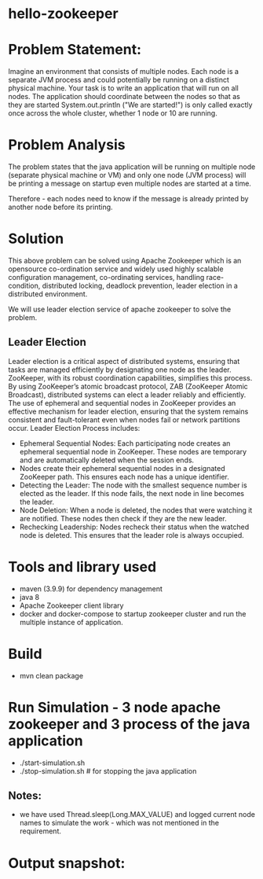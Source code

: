 # hello-zookeeper

# Problem Statement:

Imagine an environment that consists of multiple nodes. Each node is a separate JVM process and could 
potentially be running on a distinct physical machine. Your task is to write an application that will 
run on all nodes. The application should coordinate between the nodes so that as they are started 
System.out.println ("We are started!") is only called exactly once across the whole cluster, 
whether 1 node or 10 are running.

# Problem Analysis

The problem states that the java application will be running on multiple node (separate physical machine 
or VM) and only one node (JVM process) will be printing a message on startup even multiple nodes are started at a time. 

Therefore - each nodes need to know if the message is already printed by another node before its printing.

# Solution
This above problem can be solved using Apache Zookeeper which is an opensource co-ordination service and
widely used highly scalable configuration management, co-ordinating services, handling race-condition, distributed 
locking, deadlock prevention, leader election in a distributed environment. 

We will use leader election service of apache zookeeper to solve the problem.

## Leader Election

Leader election is a critical aspect of distributed systems, ensuring that tasks are managed efficiently by designating 
one node as the leader. ZooKeeper, with its robust coordination capabilities, simplifies this process. 
By using ZooKeeper’s atomic broadcast protocol, ZAB (ZooKeeper Atomic Broadcast), distributed systems can elect a 
leader reliably and efficiently. The use of ephemeral and sequential nodes in ZooKeeper provides an effective mechanism
for leader election, ensuring that the system remains consistent and fault-tolerant even when nodes fail or network partitions occur. 
Leader Election Process includes:

- Ephemeral Sequential Nodes: Each participating node creates an ephemeral sequential node in ZooKeeper. These nodes are temporary and are automatically deleted when the session ends.
- Nodes create their ephemeral sequential nodes in a designated ZooKeeper path. This ensures each node has a unique identifier.
- Detecting the Leader: The node with the smallest sequence number is elected as the leader. If this node fails, the next node in line becomes the leader.
- Node Deletion: When a node is deleted, the nodes that were watching it are notified. These nodes then check if they are the new leader.
- Rechecking Leadership: Nodes recheck their status when the watched node is deleted. This ensures that the leader role is always occupied.

# Tools and library used
- maven (3.9.9) for dependency management
- java 8
- Apache Zookeeper client library
- docker and docker-compose to startup zookeeper cluster and run the multiple instance of application.

# Build
- mvn clean package

# Run Simulation - 3 node apache zookeeper and 3 process of the java application

- ./start-simulation.sh 
- ./stop-simulation.sh # for stopping the java application

## Notes:
- we have used Thread.sleep(Long.MAX_VALUE) and logged current node names to simulate the work - which was not mentioned in the requirement. 

# Output snapshot:

